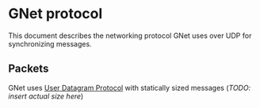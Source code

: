 # GNet protocol

This document describes the networking protocol GNet uses over UDP for synchronizing messages.

## Packets

GNet uses [User Datagram Protocol](https://en.wikipedia.org/wiki/User_Datagram_Protocol) with statically sized messages (*TODO: insert actual size here*)

